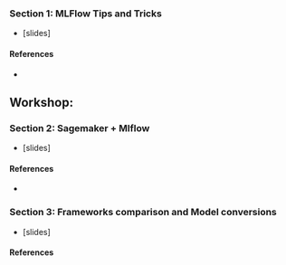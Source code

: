### Section 1:  MLFlow Tips and Tricks 
* [slides]

#### References
* 

## Workshop: 

### Section 2: Sagemaker + Mlflow  
* [slides]

#### References
* 

### Section 3: Frameworks comparison and Model conversions 
* [slides]

#### References

